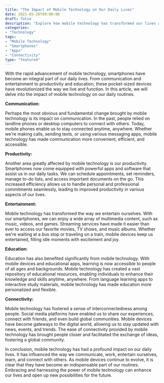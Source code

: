 ```yaml
--- 
title: "The Impact of Mobile Technology on Our Daily Lives" 
date: 2021-05-26T09:00:00 
draft: false 
description: "Explore how mobile technology has transformed our lives and become an indispensable part of our daily routine." 
categories: 
- "Technology" 
tags: 
- "Mobile Technology" 
- "Smartphones" 
- "Apps" 
- "Connectivity" 
type: "featured" 
--- 
```


With the rapid advancement of mobile technology, smartphones have become an integral part of our daily lives. From communication and entertainment to productivity and education, these pocket-sized devices have revolutionized the way we live and function. In this article, we will delve into the impact of mobile technology on our daily routines.

**Communication:** 

Perhaps the most obvious and fundamental change brought by mobile technology is its impact on communication. In the past, people relied on landline phones or desktop computers to connect with others. Today, mobile phones enable us to stay connected anytime, anywhere. Whether we're making calls, sending texts, or using various messaging apps, mobile technology has made communication more convenient, efficient, and accessible.

**Productivity:** 

Another area greatly affected by mobile technology is our productivity. Smartphones now come equipped with powerful apps and software that assist us in our daily tasks. We can schedule appointments, set reminders, manage to-do lists, and access important documents on the go. This increased efficiency allows us to handle personal and professional commitments seamlessly, leading to improved productivity in various aspects of our lives.

**Entertainment:** 

Mobile technology has transformed the way we entertain ourselves. With our smartphones, we can enjoy a wide array of multimedia content, such as music, videos, and games. Streaming services have made it easier than ever to access our favorite movies, TV shows, and music albums. Whether we're waiting at a bus stop or traveling on a train, mobile devices keep us entertained, filling idle moments with excitement and joy.

**Education:** 

Education has also benefited significantly from mobile technology. With mobile devices and educational apps, learning is now accessible to people of all ages and backgrounds. Mobile technology has created a vast repository of educational resources, enabling individuals to enhance their knowledge and skills anytime, anywhere. From language learning apps to interactive study materials, mobile technology has made education more personalized and flexible.

**Connectivity:** 

Mobile technology has fostered a sense of interconnectedness among people. Social media platforms have enabled us to share our experiences, connect with friends, and even build global communities. Mobile devices have become gateways to the digital world, allowing us to stay updated with news, events, and trends. The ease of connectivity provided by mobile technology has brought people closer and facilitated the exchange of ideas, fostering a global community.

In conclusion, mobile technology has had a profound impact on our daily lives. It has influenced the way we communicate, work, entertain ourselves, learn, and connect with others. As mobile devices continue to evolve, it is clear that they have become an indispensable part of our routines. Embracing and harnessing the power of mobile technology can enhance our lives and open up new possibilities for the future.
